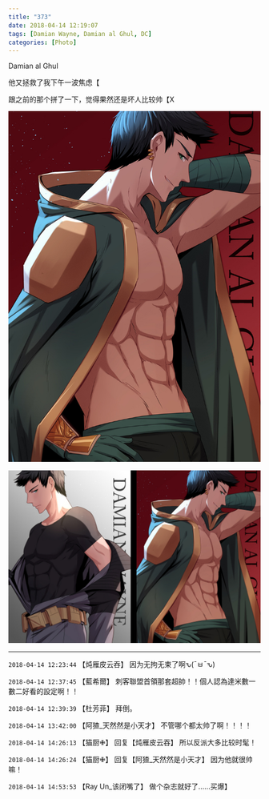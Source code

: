 ```yaml
---
title: "373"
date: 2018-04-14 12:19:07
tags: [Damian Wayne, Damian al Ghul, DC]
categories: [Photo]
---
```


<p>Damian al Ghul</p> 
<p>他又拯救了我下午一波焦虑【</p> 
<p>跟之前的那个拼了一下，觉得果然还是坏人比较帅【X</p>

![](https://raw.githubusercontent.com/alicewish/meowchain247/master/img_cVZNdzJtQk9JV2NVQmwyUnVzUXBWdHQwVmZQYVFXREJZYVcyRmNBN2xJeGJHc1YxYnIvakJBPT0.jpg)

![](https://raw.githubusercontent.com/alicewish/meowchain247/master/img_cVZNdzJtQk9JV2NVQmwyUnVzUXBWamFpb0FHQTZuMzRkWjZQUm9RbHZ3L3VWM3pOSDlOMnhRPT0.jpg)

---

`2018-04-14 12:23:44` 【炖雁皮云吞】 因为无拘无束了啊ԅ(¯ㅂ¯ԅ)

`2018-04-14 12:37:45` 【藍希爾】 刺客聯盟首領那套超帥！！個人認為達米數一數二好看的設定啊！！

`2018-04-14 12:39:39` 【杜芳菲】 拜倒。

`2018-04-14 13:42:00` 【阿猹\_天然然是小天才】 不管哪个都太帅了啊！！！！

`2018-04-14 14:26:13` 【猫厨✙】 回复【炖雁皮云吞】 所以反派大多比较时髦！

`2018-04-14 14:26:24` 【猫厨✙】 回复【阿猹\_天然然是小天才】 因为他就很帅嘛！

`2018-04-14 14:53:53` 【Ray Un\_该闭嘴了】 做个杂志就好了……买爆】
